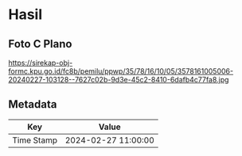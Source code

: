 # Hasil

## Foto C Plano

https://sirekap-obj-formc.kpu.go.id/fc8b/pemilu/ppwp/35/78/16/10/05/3578161005006-20240227-103128--7627c02b-9d3e-45c2-8410-6dafb4c77fa8.jpg


## Metadata

| Key        | Value               |
| ---------- | ------------------- |
| Time Stamp | 2024-02-27 11:00:00 |



